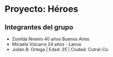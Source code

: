 # Proyecto: Héroes
## Integrantes del grupo
- Zunilda Niveiro 40 años Buenos Aires
- Micaela Vizcarra 24 años - Lanus
- Julián B. Ortega | Edad: 25 | Ciudad: Cutral-Co